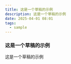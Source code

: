 ```yaml
---
title: 这是一个草稿的示例
description: 这是一个草稿的示例
date: 2025-04-01 08:01
tags:
  - sample
---
```


### 这是一个草稿的示例

这是一个草稿的示例

